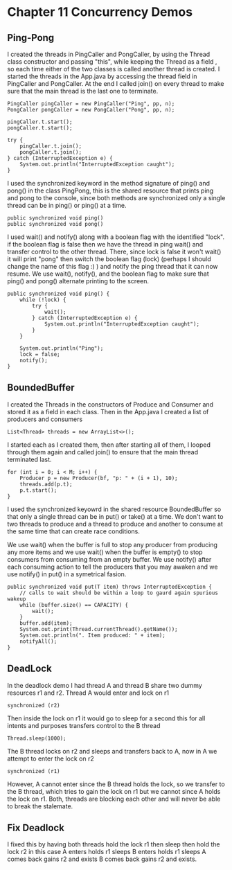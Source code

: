 # Chapter 11 Concurrency Demos

## Ping-Pong

I created the threads in PingCaller and PongCaller, by using the Thread
class constructor and passing "this", while keeping the Thread as a field
, so each time either of the two classes is called another thread is created.
I started the threads in the App.java by accessing the thread field in PingCaller
and PongCaller. At the end I called join() on every thread to make sure that 
the main thread is the last one to terminate.

    PingCaller pingCaller = new PingCaller("Ping", pp, n);
    PongCaller pongCaller = new PongCaller("Pong", pp, n);

    pingCaller.t.start();
    pongCaller.t.start();

    try {
        pingCaller.t.join();
        pongCaller.t.join();
    } catch (InterruptedException e) {
        System.out.println("InterruptedException caught");
    }
    
I used the synchronized keyword in the method signature of ping() and pong()
in the class PingPong, this is the shared resource that prints ping and pong
to the console, since both methods are synchronized only a single thread can 
be in ping() or ping() at a time.

    
	public synchronized void ping() 
	public synchronized void pong() 

I used wait() and notify() along with a boolean flag with the identified "lock".
if the boolean flag is false then we have the thread in ping wait() and transfer 
control to the other thread. There, since lock is false it won't wait() 
it will print "pong" then switch the boolean flag (lock) (perhaps I should change
the name of this flag :) ) and notify the ping thread that it can now resume.
We use wait(), notify(), and the boolean flag to make sure that ping() and 
pong() alternate printing to the screen.


	public synchronized void ping() {
		while (!lock) {
			try {
				wait();
			} catch (InterruptedException e) {
				System.out.println("InterruptedException caught");
			}
		}

		System.out.println("Ping");
		lock = false;
		notify();
	}

## BoundedBuffer

I created the Threads in the constructors of Produce and Consumer and stored
it as a field in each class. Then in the App.java I created a list of producers
and consumers 

    List<Thread> threads = new ArrayList<>();

I started each as I created them, then after starting all of them,
I looped through them again and called join() to ensure that the main thread 
terminated last.


    for (int i = 0; i < M; i++) {
        Producer p = new Producer(bf, "p: " + (i + 1), 10);
        threads.add(p.t);
        p.t.start();
    }

I used the synchronized keyowrd in the shared resource BoundedBuffer so that 
only a single thread can be in put() or take() at a time. We don't want to 
two threads to produce and a thread to produce and another to consume at the 
same time that can create race conditions. 

We use wait() when the buffer is full to stop any producer from producing 
any more items and we use wait() when the buffer is empty() to stop consumers
from consuming from an empty buffer. We use notify() after each consuming action
to tell the producers that you may awaken and we use notify() in put() in a symetrical
fasion. 

	public synchronized void put(T item) throws InterruptedException {
		// calls to wait should be within a loop to gaurd again spurious wakeup
		while (buffer.size() == CAPACITY) {
			wait();
		}
		buffer.add(item);
		System.out.print(Thread.currentThread().getName());
		System.out.println(". Item produced: " + item);
		notifyAll();
	}

## DeadLock

In the deadlock demo I had thread A and thread B share two dummy resources 
r1 and r2. Thread A would enter and lock on r1

    synchronized (r2)

Then inside the lock on r1 it would go to sleep for a second this for all
intents and purposes transfers control to the B thread 

    Thread.sleep(1000);

The B thread locks on r2 and sleeps and transfers back to A, now in A we
attempt to enter the lock on r2 

    synchronized (r1)

However, A cannot enter since the B thread holds the lock, so we transfer to
the B thread, which tries to gain the lock on r1 but we cannot since A holds
the lock on r1. Both, threads are blocking each other and will never be able to
break the stalemate.

    
## Fix Deadlock
I fixed this by having both threads hold the lock r1 then sleep then hold the lock r2
in this case A enters holds r1 sleeps B enters holds r1 sleeps A comes back 
gains r2 and exists B comes back gains r2 and exists. 

